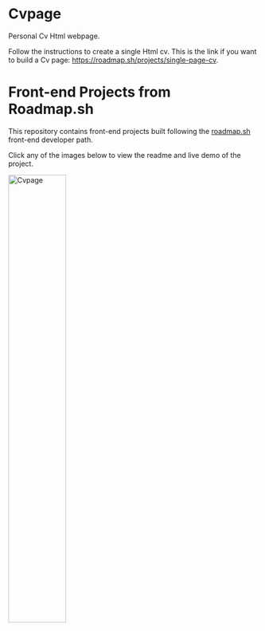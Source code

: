 # Cvpage
Personal Cv Html webpage.

Follow the instructions to create a single Html cv.
This is the link if you want to build a Cv page: https://roadmap.sh/projects/single-page-cv.

# Front-end Projects from Roadmap.sh

This repository contains front-end projects built following the [roadmap.sh](https://roadmap.sh/) front-end developer path.

Click any of the images below to view the readme and live demo of the project.

<p align="left">
  <a href='/Frontend Projects/01-single-page-cv/'>
    <img width="48%" src="./assets/images/single-page-cv.png" alt="Cvpage" />
  </a>
</p>
